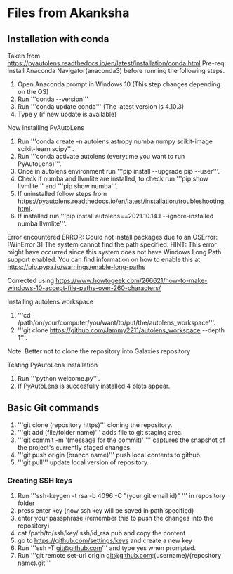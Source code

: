 # Files from Akanksha

## Installation with conda 
Taken from https://pyautolens.readthedocs.io/en/latest/installation/conda.html
Pre-req: Install Anaconda Navigator(anaconda3) before running the following steps.
1) Open Anaconda prompt in Windows 10 (This step changes depending on the OS)
2) Run '''conda --version'''
3) Run '''conda update conda''' (The latest version is 4.10.3)
4) Type y (if new update is available)

Now installing PyAutoLens
1) Run '''conda create -n autolens astropy numba numpy scikit-image scikit-learn scipy'''.
2) Run '''conda activate autolens (everytime you want to run PyAutoLens)'''.
3) Once in autolens environment run '''pip install --upgrade pip --user'''.
4) Check if numba and llvmlite are installed, to check run '''pip show llvmlite''' and '''pip show numba'''.
5) If uninstalled follow steps from https://pyautolens.readthedocs.io/en/latest/installation/troubleshooting.html.
6) If installed run '''pip install autolens==2021.10.14.1 --ignore-installed numba llvmlite'''.

Error encountered
ERROR: Could not install packages due to an OSError: [WinError 3] The system cannot find the path specified:
HINT: This error might have occurred since this system does not have Windows Long Path support enabled. You can find information on how to enable this at https://pip.pypa.io/warnings/enable-long-paths

Corrected using https://www.howtogeek.com/266621/how-to-make-windows-10-accept-file-paths-over-260-characters/

Installing autolens workspace
1) '''cd /path/on/your/computer/you/want/to/put/the/autolens_workspace'''.
2) '''git clone https://github.com/Jammy2211/autolens_workspace --depth 1'''.

Note: Better not to clone the repository into Galaxies repository

Testing PyAutoLens Installation
1) Run '''python welcome.py'''.
2) If PyAutoLens is succesfully installed 4 plots appear.


## Basic Git commands
1) '''git clone (repository https)''' cloning the repository.
2) '''git add (file/folder name)''' adds file to git staging area.
3) '''git commit -m '(message for the commit)' ''' captures the snapshot of the project's currently staged changes.
4) '''git push origin (branch name)''' push local contents to github.
5) '''git pull''' update local version of repository.

### Creating SSH keys
1) Run '''ssh-keygen -t rsa -b 4096 -C "(your git email id)" ''' in repository folder
2) press enter key (now ssh key will be saved in path specified)
3) enter your passphrase (remember this to push the changes into the repository)
4) cat /path/to/ssh/key/.ssh/id_rsa.pub and copy the content
5) go to https://github.com/settings/keys and create a new key
6) Run '''ssh -T git@github.com''' and type yes when prompted.
7) Run '''git remote set-url origin git@github.com:(username)/(repository name).git'''
